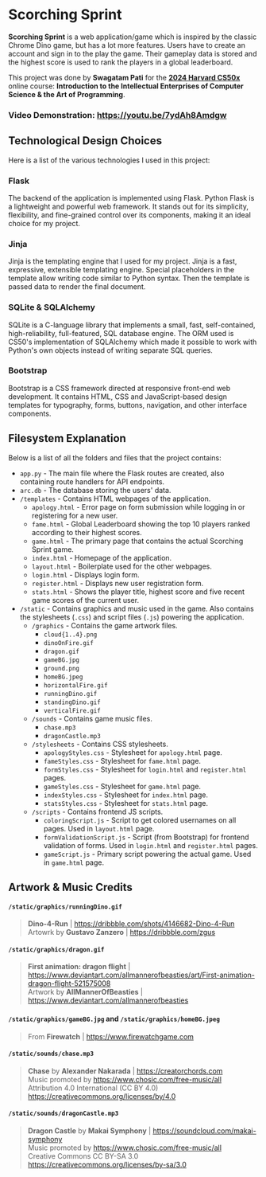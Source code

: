 # Scorching Sprint

**Scorching Sprint** is a web application/game which is inspired by the classic Chrome Dino game, but has a lot more features.
Users have to create an account and sign in to the play the game. Their gameplay data is stored and the highest score is used to rank the players in a global leaderboard.

This project was done by **Swagatam Pati** for the **[2024 Harvard CS50x](https://cs50.harvard.edu/x/2024/)** online course: **Introduction to the Intellectual Enterprises of Computer Science & the Art of Programming**.

### Video Demonstration: https://youtu.be/7ydAh8Amdgw

## Technological Design Choices

Here is a list of the various technologies I used in this project:

### Flask
The backend of the application is implemented using Flask. Python Flask is a lightweight and powerful web framework. It stands out for its simplicity, flexibility, and fine-grained control over its components, making it an ideal choice for my project.

### Jinja
Jinja is the templating engine that I used for my project. Jinja is a fast, expressive, extensible templating engine. Special placeholders in the template allow writing code similar to Python syntax. Then the template is passed data to render the final document.

### SQLite & SQLAlchemy
SQLite is a C-language library that implements a small, fast, self-contained, high-reliability, full-featured, SQL database engine. The ORM used is CS50's implementation of SQLAlchemy which made it possible to work with Python's own objects instead of writing separate SQL queries.

### Bootstrap
Bootstrap is a CSS framework directed at responsive front-end web development. It contains HTML, CSS and JavaScript-based design templates for typography, forms, buttons, navigation, and other interface components.

## Filesystem Explanation

Below is a list of all the folders and files that the project contains:
- `app.py` - The main file where the Flask routes are created, also containing route handlers for API endpoints.
- `arc.db` - The database storing the users' data.
- `/templates` - Contains HTML webpages of the application.
  - `apology.html` - Error page on form submission while logging in or registering for a new user.
  - `fame.html` - Global Leaderboard showing the top 10 players ranked according to their highest scores.
  - `game.html` - The primary page that contains the actual Scorching Sprint game.
  - `index.html` - Homepage of the application.
  - `layout.html` - Boilerplate used for the other webpages.
  - `login.html` - Displays login form.
  - `register.html` - Displays new user registration form.
  - `stats.html` - Shows the player title, highest score and five recent game scores of the current user.
- `/static` - Contains graphics and music used in the game. Also contains the stylesheets (`.css`) and script files (`.js`) powering the application.
  - `/graphics` - Contains the game artwork files.
    - `cloud{1..4}.png`
    - `dinoOnFire.gif`
    - `dragon.gif`
    - `gameBG.jpg`
    - `ground.png`
    - `homeBG.jpeg`
    - `horizontalFire.gif`
    - `runningDino.gif`
    - `standingDino.gif`
    - `verticalFire.gif`
  - `/sounds` - Contains game music files.
    - `chase.mp3`
    - `dragonCastle.mp3`
  - `/stylesheets` - Contains CSS stylesheets.
    - `apologyStyles.css` - Stylesheet for `apology.html` page.
    - `fameStyles.css` - Stylesheet for `fame.html` page.
    - `formStyles.css` - Stylesheet for `login.html` and `register.html` pages.
    - `gameStyles.css` - Stylesheet for `game.html` page.
    - `indexStyles.css` - Stylesheet for `index.html` page.
    - `statsStyles.css` - Stylesheet for `stats.html` page.
  - `/scripts` - Contains frontend JS scripts.
    - `coloringScript.js` - Script to get colored usernames on all pages. Used in `layout.html` page.
    - `formValidationScript.js` - Script (from Bootstrap) for frontend validation of forms. Used in `login.html` and `register.html` pages.
    - `gameScript.js` - Primary script powering the actual game. Used in `game.html` page.

## Artwork & Music Credits

#### `/static/graphics/runningDino.gif`
> **Dino-4-Run** | https://dribbble.com/shots/4146682-Dino-4-Run  
> Artowrk by **Gustavo Zanzero** | https://dribbble.com/zgus

#### `/static/graphics/dragon.gif`
> **First animation: dragon flight** | https://www.deviantart.com/allmannerofbeasties/art/First-animation-dragon-flight-521575008  
> Artwork by **AllMannerOfBeasties** | https://www.deviantart.com/allmannerofbeasties

#### `/static/graphics/gameBG.jpg` and `/static/graphics/homeBG.jpeg`
> From **Firewatch** | https://www.firewatchgame.com

#### `/static/sounds/chase.mp3`
> **Chase** by **Alexander Nakarada** | https://creatorchords.com  
> Music promoted by https://www.chosic.com/free-music/all  
> Attribution 4.0 International (CC BY 4.0)  
> https://creativecommons.org/licenses/by/4.0

#### `/static/sounds/dragonCastle.mp3`
> **Dragon Castle** by **Makai Symphony** | https://soundcloud.com/makai-symphony  
> Music promoted by https://www.chosic.com/free-music/all  
> Creative Commons CC BY-SA 3.0  
> https://creativecommons.org/licenses/by-sa/3.0
